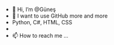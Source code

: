 - 👋 Hi, I’m @Güneş
- 👀 I want to use GitHub more and more 
- Python, C#, HTML, CSS
- 
- 📫 How to reach me ...

<!---
Gunessina/Gunessina is a ✨ special ✨ repository because its `README.md` (this file) appears on your GitHub profile.
You can click the Preview link to take a look at your changes.
--->
